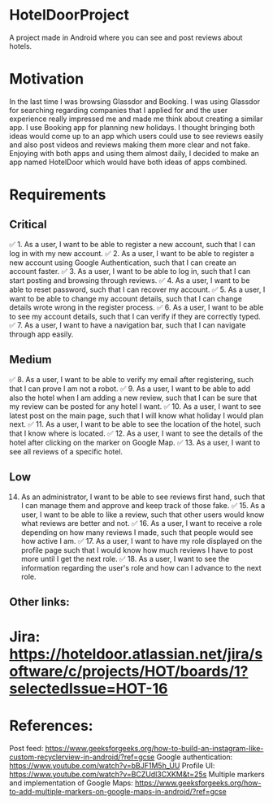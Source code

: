 # HotelDoorProject
A project made in Android where you can see and post reviews about hotels.

# Motivation
In the last time I was browsing Glassdor and Booking. I was using Glassdor for searching regarding companies that I applied for and the user experience really impressed me and made me think about creating a similar app. I use Booking app for planning new holidays. I thought bringing both ideas would come up to an app which users could use to see reviews easily and also post videos and reviews making them more clear and not fake. Enjoying with both apps and using them almost daily, I decided to make an app named HotelDoor which would have both ideas of apps combined.

# Requirements
## Critical
✅ 1.  As a user, I want to be able to register a new account, such that I can log in with my new account. 
✅ 2.  As a user, I want to be able to register a new account using Google Authentication, such that I can create an account faster.
✅ 3.  As a user, I want to be able to log in, such that I can start posting and browsing through reviews.
✅ 4.  As a user, I want to be able to reset password, such that I can recover my account.
✅ 5.  As a user, I want to be able to change my account details, such that I can change details wrote wrong in the register process.
✅ 6.  As a user, I want to be able to see my account details, such that I can verify if they are correctly typed.
✅ 7.  As a user, I want to have a navigation bar, such that I can navigate through app easily.
## Medium
✅ 8.  As a user, I want to be able to verify my email after registering, such that I can prove I am not a robot.
✅ 9.  As a user, I want to be able to add also the hotel when I am adding a new review, such that I can be sure that my review can be posted for any hotel I want.
✅ 10.  As a user, I want to see latest post on the main page, such that I will know what holiday I would plan next. 
✅ 11.  As a user, I want to be able to see the location of the hotel, such that I know where is located.
✅ 12.  As a user, I want to see the details of the hotel after clicking on the marker on Google Map.
✅ 13.  As a user, I want to see all reviews of a specific hotel.
## Low
14.  As an administrator, I want to be able to see reviews first hand, such that I can manage them and approve and keep track of those fake.
✅ 15.  As a user, I want to be able to like a review, such that other users would know what reviews are better and not.
✅ 16.  As a user, I want to receive a role depending on how many reviews I made, such that people would see how active I am.
✅ 17.  As a user, I want to have my role displayed on the profile page such that I would know how much reviews I have to post more until I get the next role.
✅ 18.  As a user, I want to see the information regarding the user's role and how can I advance to the next role. 


## Other links:
# Jira: https://hoteldoor.atlassian.net/jira/software/c/projects/HOT/boards/1?selectedIssue=HOT-16
# References:
Post feed: https://www.geeksforgeeks.org/how-to-build-an-instagram-like-custom-recyclerview-in-android/?ref=gcse
Google authentication: https://www.youtube.com/watch?v=bBJF1M5h_UU
Profile UI: https://www.youtube.com/watch?v=BCZUdl3CXKM&t=25s
Multiple markers and implementation of Google Maps: https://www.geeksforgeeks.org/how-to-add-multiple-markers-on-google-maps-in-android/?ref=gcse
